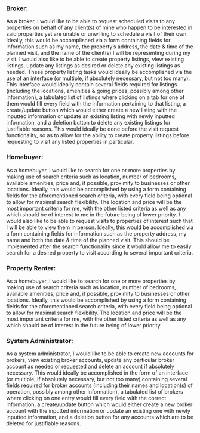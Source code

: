 ### Broker:

As a broker, I would like to be able to request scheduled visits to any properties on behalf of any client(s) of mine who happen to be interested in said properties yet are unable or unwilling to schedule a visit of their own. Ideally, this would be accomplished via a form containing fields for information such as my name, the property’s address, the date & time of the planned visit, and the name of the client(s) I will be representing during my visit. I would also like to be able to create property listings, view existing listings, update any listings as desired or delete any existing listings as needed. These property listing tasks would ideally be accomplished via the use of an interface (or multiple, if absolutely necessary, but not too many). This interface would ideally contain several fields required for listings (including the locations, amenities & going prices, possibly among other information), a tabulated list of listings where clicking on a tab for one of them would fill every field with the information pertaining to that listing, a create/update button which would either create a new listing with the inputted information or update an existing listing with newly inputted information, and a deletion button to delete any existing listings for justifiable reasons. This would ideally be done before the visit request functionality, so as to allow for the ability to create property listings before requesting to visit any listed properties in particular.


### Homebuyer:

As a homebuyer, I would like to search for one or more properties by making use of search criteria such as location, number of bedrooms, available amenities, price and, if possible, proximity to businesses or other locations. Ideally, this would be accomplished by using a form containing fields for the aforementioned search criteria, with every field being optional to allow for maximal search flexibility. The location and price will be the most important criteria for me, with the other listed criteria as well as any which should be of interest to me in the future being of lower priority. I would also like to be able to request visits to properties of interest such that I will be able to view them in person. Ideally, this would be accomplished via a form containing fields for information such as the property address, my name and both the date & time of the planned visit. This should be implemented after the search functionality since it would allow me to easily search for a desired property to visit according to several important criteria.


### Property Renter:

As a homebuyer, I would like to search for one or more properties by making use of search criteria such as location, number of bedrooms, available amenities, price and, if possible, proximity to businesses or other locations. Ideally, this would be accomplished by using a form containing fields for the aforementioned search criteria, with every field being optional to allow for maximal search flexibility. The location and price will be the most important criteria for me, with the other listed criteria as well as any which should be of interest in the future being of lower priority.


### System Administrator:

As a system administrator, I would like to be able to create new accounts for brokers, view existing broker accounts, update any particular broker account as needed or requested and delete an account if absolutely necessary. This would ideally be accomplished in the form of an interface (or multiple, if absolutely necessary, but not too many) containing several fields required for broker accounts (including their names and location(s) of operation, possibly among other information), a tabulated list of brokers where clicking on one entry would fill every field with the correct information, a create/update button which would either create a new broker account with the inputted information or update an existing one with newly inputted information, and a deletion button for any accounts which are to be deleted for justifiable reasons.
